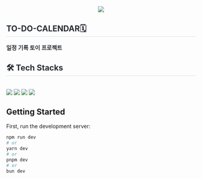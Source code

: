 <div align= "center">
  <img src="https://capsule-render.vercel.app/api?type=waving&color=0:28079c,100:0537ff&height=120&text=TO-DO-CALENDAR&animation=fadeIn&fontColor=000000&fontSize=40" />
</div>
<div style="text-align: left;"> 
  <h2 style="border-bottom: 1px solid #d8dee4; color: #282d33;">  TO-DO-CALENDAR🗓️ </h2>  
  <div style="font-weight: 700; font-size: 15px; text-align: left; color: #282d33;"> 일정 기록 토이 프로젝트 </div> 
</div>
<div style="text-align: left;">
  <h2 style="border-bottom: 1px solid #d8dee4; color: #282d33;"> 🛠️ Tech Stacks </h2> <br> 
  <div style="margin: ; text-align: left;" "text-align: left;"> <img src="https://img.shields.io/badge/HTML5-E34F26?style=for-the-badge&logo=HTML5&logoColor=white">
    <img src="https://img.shields.io/badge/Javascript-F7DF1E?style=for-the-badge&logo=Javascript&logoColor=white">
    <img src="https://img.shields.io/badge/Next.js-000000?style=for-the-badge&logo=Next.js&logoColor=white">
    <img src="https://img.shields.io/badge/React-61DAFB?style=for-the-badge&logo=React&logoColor=white">
  </div>
</div>
    


    
## Getting Started

First, run the development server:

```bash
npm run dev
# or
yarn dev
# or
pnpm dev
# or
bun dev
```
